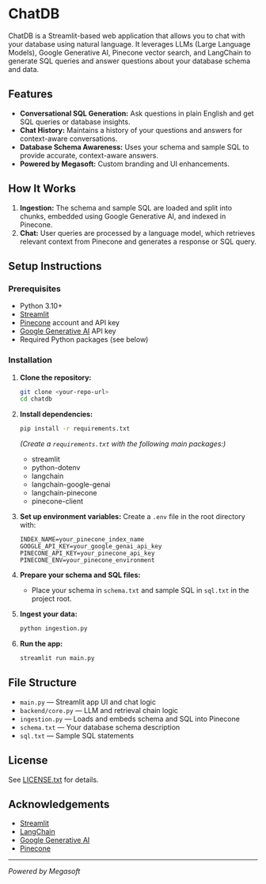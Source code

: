 # ChatDB

ChatDB is a Streamlit-based web application that allows you to chat with your database using natural language. It leverages LLMs (Large Language Models), Google Generative AI, Pinecone vector search, and LangChain to generate SQL queries and answer questions about your database schema and data.

## Features
- **Conversational SQL Generation:** Ask questions in plain English and get SQL queries or database insights.
- **Chat History:** Maintains a history of your questions and answers for context-aware conversations.
- **Database Schema Awareness:** Uses your schema and sample SQL to provide accurate, context-aware answers.
- **Powered by Megasoft:** Custom branding and UI enhancements.

## How It Works
1. **Ingestion:** The schema and sample SQL are loaded and split into chunks, embedded using Google Generative AI, and indexed in Pinecone.
2. **Chat:** User queries are processed by a language model, which retrieves relevant context from Pinecone and generates a response or SQL query.

## Setup Instructions

### Prerequisites
- Python 3.10+
- [Streamlit](https://streamlit.io/)
- [Pinecone](https://www.pinecone.io/) account and API key
- [Google Generative AI](https://ai.google.dev/) API key
- Required Python packages (see below)

### Installation
1. **Clone the repository:**
   ```sh
   git clone <your-repo-url>
   cd chatdb
   ```
2. **Install dependencies:**
   ```sh
   pip install -r requirements.txt
   ```
   *(Create a `requirements.txt` with the following main packages:)*
   - streamlit
   - python-dotenv
   - langchain
   - langchain-google-genai
   - langchain-pinecone
   - pinecone-client

3. **Set up environment variables:**
   Create a `.env` file in the root directory with:
   ```env
   INDEX_NAME=your_pinecone_index_name
   GOOGLE_API_KEY=your_google_genai_api_key
   PINECONE_API_KEY=your_pinecone_api_key
   PINECONE_ENV=your_pinecone_environment
   ```

4. **Prepare your schema and SQL files:**
   - Place your schema in `schema.txt` and sample SQL in `sql.txt` in the project root.

5. **Ingest your data:**
   ```sh
   python ingestion.py
   ```

6. **Run the app:**
   ```sh
   streamlit run main.py
   ```

## File Structure
- `main.py` — Streamlit app UI and chat logic
- `backend/core.py` — LLM and retrieval chain logic
- `ingestion.py` — Loads and embeds schema and SQL into Pinecone
- `schema.txt` — Your database schema description
- `sql.txt` — Sample SQL statements

## License
See [LICENSE.txt](LICENSE.txt) for details.

## Acknowledgements
- [Streamlit](https://streamlit.io/)
- [LangChain](https://www.langchain.com/)
- [Google Generative AI](https://ai.google.dev/)
- [Pinecone](https://www.pinecone.io/)

---
*Powered by Megasoft*
